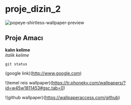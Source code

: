 # proje_dizin_2



![popeye-shirtless-wallpaper-preview](https://user-images.githubusercontent.com/114913842/197360012-45b58c23-f5df-4fa2-bbf4-0953fb925545.jpg)



## Proje Amacı
**kalın kelime** <br/>
*italik kelime*

`git status`

(google link)(http://www.google.com)


!(temel reis wallpaper)(https://tr.phoneky.com/wallpapers/?id=w45w1811453#gsc.tab=0)


!(github wallpaper)(https://wallpaperaccess.com/github)





